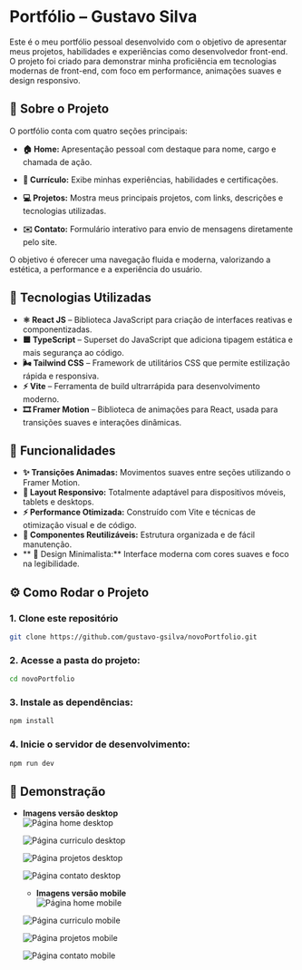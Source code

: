 # Portfólio – Gustavo Silva

Este é o meu portfólio pessoal desenvolvido com o objetivo de apresentar meus projetos, habilidades e experiências como desenvolvedor front-end.
O projeto foi criado para demonstrar minha proficiência em tecnologias modernas de front-end, com foco em performance, animações suaves e design responsivo.

## 🧠 Sobre o Projeto

O portfólio conta com quatro seções principais:

- **🏠 Home:** Apresentação pessoal com destaque para nome, cargo e chamada de ação.

- **📜 Currículo:** Exibe minhas experiências, habilidades e certificações.

- **💻 Projetos:** Mostra meus principais projetos, com links, descrições e tecnologias utilizadas.

- **✉️ Contato:** Formulário interativo para envio de mensagens diretamente pelo site.

O objetivo é oferecer uma navegação fluida e moderna, valorizando a estética, a performance e a experiência do usuário.

## 🧪 Tecnologias Utilizadas

- **⚛️ React JS** – Biblioteca JavaScript para criação de interfaces reativas e componentizadas.
- **🟦 TypeScript** – Superset do JavaScript que adiciona tipagem estática e mais segurança ao código.
- **🌬️ Tailwind CSS** – Framework de utilitários CSS que permite estilização rápida e responsiva.
- **⚡ Vite** – Ferramenta de build ultrarrápida para desenvolvimento moderno.
- **🎞️ Framer Motion** – Biblioteca de animações para React, usada para transições suaves e interações dinâmicas.

## 🚀 Funcionalidades

- **✨ Transições Animadas:** Movimentos suaves entre seções utilizando o Framer Motion.
- **📱 Layout Responsivo:** Totalmente adaptável para dispositivos móveis, tablets e desktops.
- **⚡ Performance Otimizada:** Construído com Vite e técnicas de otimização visual e de código.
- **🧩 Componentes Reutilizáveis:** Estrutura organizada e de fácil manutenção.
- ** 🎨 Design Minimalista:** Interface moderna com cores suaves e foco na legibilidade.

## ⚙️ Como Rodar o Projeto

### 1. Clone este repositório

```bash
git clone https://github.com/gustavo-gsilva/novoPortfolio.git
```

### 2. Acesse a pasta do projeto:

```bash
cd novoPortfolio
```

### 3. Instale as dependências:

```bash
npm install
```

### 4. Inicie o servidor de desenvolvimento:

```bash
npm run dev
```

## 📸 Demonstração

- **Imagens versão desktop**  
  ![Página home desktop](./src/assets/images/imagem-1.png)

  ![Página curriculo desktop](./src/assets/images/imagem-2.png)

  ![Página projetos desktop](./src/assets/images/imagem-3.png)

  ![Página contato desktop](./src/assets/images/imagem-4.png)

  - **Imagens versão mobile**  
  ![Página home mobile](./src/assets/images/imagem-mobile-1.png)

  ![Página curriculo mobile](./src/assets/images/imagem-mobile-2.png)

  ![Página projetos mobile](./src/assets/images/imagem-mobile-3.png)

  ![Página contato mobile](./src/assets/images/imagem-mobile-4.png)